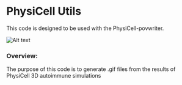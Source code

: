 # PhysiCell Utils

This code is designed to be used with the PhysiCell-povwriter. 

<img src="/assets/output.gif" alt="Alt text" title="Optional title">

### Overview:

The purpose of this code is to generate .gif files from the results of PhysiCell 3D autoimmune simulations
